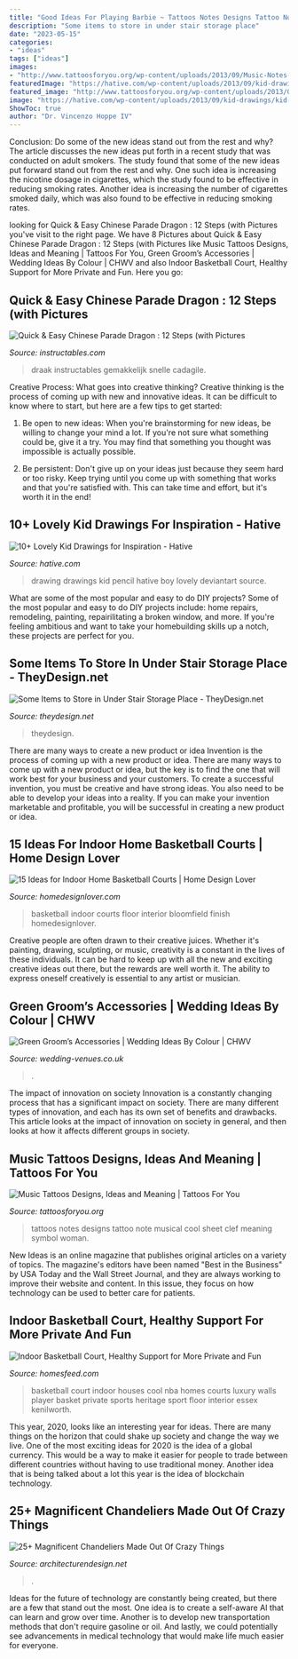 ```yaml
---
title: "Good Ideas For Playing Barbie ~ Tattoos Notes Designs Tattoo Note Musical Cool Sheet Clef Meaning Symbol Woman"
description: "Some items to store in under stair storage place"
date: "2023-05-15"
categories:
- "ideas"
tags: ["ideas"]
images:
- "http://www.tattoosforyou.org/wp-content/uploads/2013/09/Music-Notes-Tattoos.jpg"
featuredImage: "https://hative.com/wp-content/uploads/2013/09/kid-drawings/kid-drawing-7.jpg"
featured_image: "http://www.tattoosforyou.org/wp-content/uploads/2013/09/Music-Notes-Tattoos.jpg"
image: "https://hative.com/wp-content/uploads/2013/09/kid-drawings/kid-drawing-7.jpg"
ShowToc: true
author: "Dr. Vincenzo Hoppe IV"
---
```



Conclusion: Do some of the new ideas stand out from the rest and why?
The article discusses the new ideas put forth in a recent study that was conducted on adult smokers. The study found that some of the new ideas put forward stand out from the rest and why. One such idea is increasing the nicotine dosage in cigarettes, which the study found to be effective in reducing smoking rates. Another idea is increasing the number of cigarettes smoked daily, which was also found to be effective in reducing smoking rates.

	

		
looking for Quick &amp; Easy Chinese Parade Dragon : 12 Steps (with Pictures you've visit to the right page. We have 8 Pictures about Quick &amp; Easy Chinese Parade Dragon : 12 Steps (with Pictures like Music Tattoos Designs, Ideas and Meaning | Tattoos For You, Green Groom’s Accessories | Wedding Ideas By Colour | CHWV and also Indoor Basketball Court, Healthy Support for More Private and Fun. Here you go:
		
    
## Quick &amp; Easy Chinese Parade Dragon : 12 Steps (with Pictures

<img loading=lazy src="https://cdn.instructables.com/ORIG/FLE/8E69/HJKC2J0W/FLE8E69HJKC2J0W.jpg" onerror="this.onerror=null;this.src='https://tse1.mm.bing.net/th?id=OIP.yB6qmne02WpXhcXWzWYn0gHaEk&amp;pid=15.1';" alt="Quick &amp; Easy Chinese Parade Dragon : 12 Steps (with Pictures">

_Source: instructables.com_

>draak instructables gemakkelijk snelle cadagile. 

	

Creative Process: What goes into creative thinking?
Creative thinking is the process of coming up with new and innovative ideas. It can be difficult to know where to start, but here are a few tips to get started: 
1. Be open to new ideas: When you're brainstorming for new ideas, be willing to change your mind a lot. If you're not sure what something could be, give it a try. You may find that something you thought was impossible is actually possible. 

2. Be persistent: Don't give up on your ideas just because they seem hard or too risky. Keep trying until you come up with something that works and that you're satisfied with. This can take time and effort, but it's worth it in the end! 


    
## 10+ Lovely Kid Drawings For Inspiration - Hative

<img loading=lazy src="https://hative.com/wp-content/uploads/2013/09/kid-drawings/kid-drawing-7.jpg" onerror="this.onerror=null;this.src='https://tse3.mm.bing.net/th?id=OIP.FsLVs6nUcukbAoyou2L9mAHaGu&amp;pid=15.1';" alt="10+ Lovely Kid Drawings for Inspiration - Hative">

_Source: hative.com_

>drawing drawings kid pencil hative boy lovely deviantart source. 

	

What are some of the most popular and easy to do DIY projects?
Some of the most popular and easy to do DIY projects include: home repairs, remodeling, painting, repairilitating a broken window, and more. If you're feeling ambitious and want to take your homebuilding skills up a notch, these projects are perfect for you.

    
## Some Items To Store In Under Stair Storage Place - TheyDesign.net

<img loading=lazy src="https://theydesign.net/wp-content/uploads/2017/07/best-images-about-under-stairs-ideas-on-pinterest-storage-throughout-under-stair-storage-some-items-to-store-in-under-stair-storage-place.jpg" onerror="this.onerror=null;this.src='https://tse3.mm.bing.net/th?id=OIP.pw6EandPg4vhyFwVOJZaYQHaLH&amp;pid=15.1';" alt="Some Items to Store in Under Stair Storage Place - TheyDesign.net">

_Source: theydesign.net_

>theydesign. 

	

There are many ways to create a new product or idea
Invention is the process of coming up with a new product or idea. There are many ways to come up with a new product or idea, but the key is to find the one that will work best for your business and your customers. To create a successful invention, you must be creative and have strong ideas. You also need to be able to develop your ideas into a reality. If you can make your invention marketable and profitable, you will be successful in creating a new product or idea.

    
## 15 Ideas For Indoor Home Basketball Courts | Home Design Lover

<img loading=lazy src="https://homedesignlover.com/wp-content/uploads/2014/04/5-tuto.jpg" onerror="this.onerror=null;this.src='https://tse2.mm.bing.net/th?id=OIP.ayRqVrkI5-YIODNU-1s5sAHaED&amp;pid=15.1';" alt="15 Ideas for Indoor Home Basketball Courts | Home Design Lover">

_Source: homedesignlover.com_

>basketball indoor courts floor interior bloomfield finish homedesignlover. 

	

Creative people are often drawn to their creative juices. Whether it's painting, drawing, sculpting, or music, creativity is a constant in the lives of these individuals. It can be hard to keep up with all the new and exciting creative ideas out there, but the rewards are well worth it. The ability to express oneself creatively is essential to any artist or musician.

    
## Green Groom’s Accessories | Wedding Ideas By Colour | CHWV

<img loading=lazy src="https://www.wedding-venues.co.uk/sites/default/files/green-grooms-accessories-mount-parnassus.jpg" onerror="this.onerror=null;this.src='https://tse3.mm.bing.net/th?id=OIP.0itb2qZ5BpTcVFTgQVWg6gHaLH&amp;pid=15.1';" alt="Green Groom’s Accessories | Wedding Ideas By Colour | CHWV">

_Source: wedding-venues.co.uk_

>. 

	

The impact of innovation on society
Innovation is a constantly changing process that has a significant impact on society. There are many different types of innovation, and each has its own set of benefits and drawbacks. This article looks at the impact of innovation on society in general, and then looks at how it affects different groups in society.

    
## Music Tattoos Designs, Ideas And Meaning | Tattoos For You

<img loading=lazy src="http://www.tattoosforyou.org/wp-content/uploads/2013/09/Music-Notes-Tattoos.jpg" onerror="this.onerror=null;this.src='https://tse3.mm.bing.net/th?id=OIP.t5Oq4jIIlG8qWQS4YjoOXQHaJ4&amp;pid=15.1';" alt="Music Tattoos Designs, Ideas and Meaning | Tattoos For You">

_Source: tattoosforyou.org_

>tattoos notes designs tattoo note musical cool sheet clef meaning symbol woman. 

	

New Ideas is an online magazine that publishes original articles on a variety of topics. The magazine's editors have been named "Best in the Business" by USA Today and the Wall Street Journal, and they are always working to improve their website and content. In this issue, they focus on how technology can be used to better care for patients.

    
## Indoor Basketball Court, Healthy Support For More Private And Fun

<img loading=lazy src="http://homesfeed.com/wp-content/uploads/2018/02/contemporary-indoor-basketball-court-design-gloss-maple-floorings-grey-carpeted-walls-cream-painted-ceilings-red-backboard.jpg" onerror="this.onerror=null;this.src='https://tse1.mm.bing.net/th?id=OIP.lmynqlJWZYMbUvlvbV5UzwHaE7&amp;pid=15.1';" alt="Indoor Basketball Court, Healthy Support for More Private and Fun">

_Source: homesfeed.com_

>basketball court indoor houses cool nba homes courts luxury walls player basket private sports heritage sport floor interior essex kenilworth. 

	

This year, 2020, looks like an interesting year for ideas. There are many things on the horizon that could shake up society and change the way we live. One of the most exciting ideas for 2020 is the idea of a global currency. This would be a way to make it easier for people to trade between different countries without having to use traditional money. Another idea that is being talked about a lot this year is the idea of blockchain technology.

    
## 25+ Magnificent Chandeliers Made Out Of Crazy Things

<img loading=lazy src="https://cdn.architecturendesign.net/wp-content/uploads/2014/08/11-Cardboard-Chandelier2.jpg" onerror="this.onerror=null;this.src='https://tse3.mm.bing.net/th?id=OIP.QPeAWeHmFKnSqQW_iNJvBAHaJ8&amp;pid=15.1';" alt="25+ Magnificent Chandeliers Made Out Of Crazy Things">

_Source: architecturendesign.net_

>. 

	

Ideas for the future of technology are constantly being created, but there are a few that stand out the most. One idea is to create a self-aware AI that can learn and grow over time. Another is to develop new transportation methods that don't require gasoline or oil. And lastly, we could potentially see advancements in medical technology that would make life much easier for everyone.

